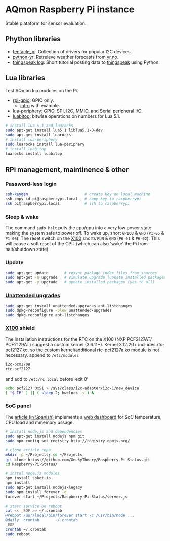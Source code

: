 # AQmon Raspberry Pi instance
Stable plataform for sensor evaluation.

## Phython libraries
- [tentacle_pi][]: Collection of drivers for popular I2C devices.
- [python-yr][]:   Retreieve weather forecasts from [yr.no][].
- [thingspeak log]: Short tutorial posting data to [thingspeak][] using Python.

[tentacle_pi]:    https://github.com/lexruee/tentacle_pi
[python-yr]:      https://github.com/wckd/python-yr
[thingspeak log]: http://www.australianrobotics.com.au/news/how-to-talk-to-thingspeak-with-python-a-memory-cpu-monitor
[yr.no]:          http://www.yr.no/place/Norway/Oslo/Oslo/Marienlyst_skole
[thingspeak]:     https://thingspeak.com

## Lua libraries
Test AQmon lua modules on the Pi.

- [rpi-gpio][]: GPIO only.
  - [intro][] with example.
- [lua-periphery][]: GPIO, SPI, I2C, MMIO, and Serial peripheral I/O.
- [luabitop][]: bitwise operations on numbers for Lua 5.1.

```bash
# install lua 5.1 and luarocks
sudo apt-get install lua5.1 liblua5.1-0-dev
sudo apt-get install luarocks
# install lua-periphery
sudo luarocks install lua-periphery
# install luabitop
luarocks install luabitop
```

[intro]:         http://www.andre-simon.de/doku/rpi_gpio_lua/en/rpi_gpio_lua.php
[rpi-gpio]:      https://luarocks.org/modules/luarocks/rpi-gpio
[lua-periphery]: https://luarocks.org/modules/vsergeev/lua-periphery
[luabitop]:      https://luarocks.org/modules/luarocks/luabitop

## RPi management, maintinence & other
### Password-less login
```bash
ssh-keygen                         # create key on local machine
ssh-copy-id pi@raspberrypi.local   # copy key to raspberrypi
ssh pi@raspberrypi.local           # ssh to raspberrypi
```

### Sleep & wake
The command ``sudo halt`` puts the cpu/gpu into a very low power state
making the system safe to power off.
To wake up, short ``GPIO3`` & ``GND`` (``P1-05`` & ``P1-06``).
The reset switch on the [X100][] shorts ``RUN`` & ``GND`` (``P6-01`` & ``P6-02``).
This will cause a soft reset of the CPU (which can also 'wake' the Pi from halt/shutdown state).

### Update
```bash
sudo apt-get update       # resync package index files from sources
sudo apt-get -s upgrade   # simulate upgrade (update installed packages)
sudo apt-get -y upgrade   # update installed packages (yes to all)
```
[unattended upgrades]: http://blog.benoitblanchon.fr/unattended-upgrades/
[changelog before upgrade]: http://jxf.me/entries/better-apt-ubuntu/
### [Unattended upgrades]
```bash
sudo apt-get install unattended-upgrades apt-listchanges
sudo dpkg-reconfigure -plow unattended-upgrades
sudo dpkg-reconfigure apt-listchanges
```

### [X100][] shield
[X100]: http://www.suptronics.com/Xseries/x100.html
The installation instructions for the RTC on the X100 (NXP PCF2127AT/ PCF2129AT) suggest a custom kernel (3.6.11+).
Kernel 3.12.20+ includes rtc-pcf2127.ko, so the custom kernel/additional rtc-pcf2127a.ko module is not necessary.
append to ``/etc/modules``

```bash
i2c-bcm2708
rtc-pcf2127
```
and add to ``/etc/rc.local`` before ‘exit 0’

```bash
echo pcf2127 0x51 > /sys/class/i2c-adapter/i2c-1/new_device
[ "$_IP" ] || ( sleep 2; hwclock -s ) &
```

### SoC panel
[article (in Spanish)]: https://geekytheory.com/panel-de-monitorizacion-para-raspberry-pi-con-node-js/
[web dashboard]: http://raspberrypi.local:8000/
The [article (in Spanish)][] implements a [web dashboard][]
for SoC temperature, CPU load and mmemory ussage.

```bash
# install node.js and dependencies
sudo apt-get install nodejs npm git
sudo npm config set registry http://registry.npmjs.org/

# clone article repo
mkdir -p ~/Projects; cd ~/Projects
git clone https://github.com/GeekyTheory/Raspberry-Pi-Status.git
cd Raspberry-Pi-Status/

# instal node.js modules
npm install soket.io
npm install
sudo apt-get install nodejs-legacy
sudo npm install forever -g
forever start ~/Projects/Raspberry-Pi-Status/server.js

# start service on reboot
cat << _EOF >> ~/.crontab
@reboot /usr/local/bin/forever start -c /usr/bin/node ...
@daily  crontab       ~/.crontab
_EOF
crontab ~/.crontab
sudo reboot
```
